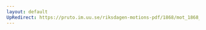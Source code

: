 ```yaml
---
layout: default
UpRedirect: https://pruto.im.uu.se/riksdagen-motions-pdf/1868/mot_1868__ak__129/mot_1868__ak__129-001.pdf
---
```

